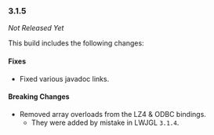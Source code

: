 ### 3.1.5

_Not Released Yet_

This build includes the following changes:

#### Fixes

- Fixed various javadoc links.

#### Breaking Changes

- Removed array overloads from the LZ4 & ODBC bindings.
    * They were added by mistake in LWJGL `3.1.4`.
